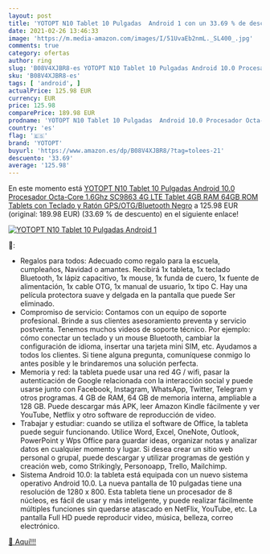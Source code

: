 ```yaml
---
layout: post
title: 'YOTOPT N10 Tablet 10 Pulgadas  Android 1 con un 33.69 % de descuento'
date: 2021-02-26 13:46:33
image: 'https://m.media-amazon.com/images/I/51UvaEb2nmL._SL400_.jpg'
comments: true
category: ofertas
author: ring
slug: 'B08V4XJBR8-es YOTOPT N10 Tablet 10 Pulgadas Android 10.0 Procesador...'
sku: 'B08V4XJBR8-es'
tags: [ 'android', ]
actualPrice: 125.98 EUR
currency: EUR
price: 125.98
comparePrice: 189.98 EUR
prodname: 'YOTOPT N10 Tablet 10 Pulgadas  Android 10.0 Procesador Octa-Core 1.6Ghz SC9863 4G LTE Tablet  4GB RAM  64GB ROM Tablets con Teclado y Ratón  GPS/OTG/Bluetooth  Negro'
country: 'es'
flag: '🇪🇸'
brand: 'YOTOPT'
buyurl: 'https://www.amazon.es/dp/B08V4XJBR8/?tag=tolees-21'
descuento: '33.69'
average: '125.98'
---
```


En este momento está [YOTOPT N10 Tablet 10 Pulgadas  Android 10.0 Procesador Octa-Core 1.6Ghz SC9863 4G LTE Tablet  4GB RAM  64GB ROM Tablets con Teclado y Ratón  GPS/OTG/Bluetooth  Negro](https://www.amazon.es/dp/B08V4XJBR8/?tag=tolees-21) a 125.98 EUR (original: 189.98 EUR) (33.69 %  de descuento) en el siguiente enlace!

[![YOTOPT N10 Tablet 10 Pulgadas  Android 1](https://m.media-amazon.com/images/I/51UvaEb2nmL._SL400_.jpg)](https://www.amazon.es/dp/B08V4XJBR8/?tag=tolees-21)

🔎:

- Regalos para todos: Adecuado como regalo para la escuela, cumpleaños, Navidad o amantes. Recibirá 1x tableta, 1x teclado Bluetooth, 1x lápiz capacitivo, 1x mouse, 1x funda de cuero, 1x fuente de alimentación, 1x cable OTG, 1x manual de usuario, 1x tipo C. Hay una película protectora suave y delgada en la pantalla que puede Ser eliminado.
- Compromiso de servicio: Contamos con un equipo de soporte profesional. Brinde a sus clientes asesoramiento preventa y servicio postventa. Tenemos muchos videos de soporte técnico. Por ejemplo: cómo conectar un teclado y un mouse Bluetooth, cambiar la configuración de idioma, insertar una tarjeta mini SIM, etc. Ayudamos a todos los clientes. Si tiene alguna pregunta, comuníquese conmigo lo antes posible y le brindaremos una solución perfecta.
- Memoria y red: la tableta puede usar una red 4G / wifi, pasar la autenticación de Google relacionada con la interacción social y puede usarse junto con Facebook, Instagram, WhatsApp, Twitter, Telegram y otros programas. 4 GB de RAM, 64 GB de memoria interna, ampliable a 128 GB. Puede descargar más APK, leer Amazon Kindle fácilmente y ver YouTube, Netflix y otro software de reproducción de video.
- Trabajar y estudiar: cuando se utiliza el software de Office, la tableta puede seguir funcionando. Utilice Word, Excel, OneNote, Outlook, PowerPoint y Wps Office para guardar ideas, organizar notas y analizar datos en cualquier momento y lugar. Si desea crear un sitio web personal o grupal, puede descargar y utilizar programas de gestión y creación web, como Strikingly, Personoapp, Trello, Mailchimp.
- Sistema Android 10.0: la tableta está equipada con un nuevo sistema operativo Android 10.0. La nueva pantalla de 10 pulgadas tiene una resolución de 1280 x 800. Esta tableta tiene un procesador de 8 núcleos, es fácil de usar y más inteligente, y puede realizar fácilmente múltiples funciones sin quedarse atascado en NetFlix, YouTube, etc. La pantalla Full HD puede reproducir video, música, belleza, correo electrónico.

[🛒 Aquí!!!](https://www.amazon.es/dp/B08V4XJBR8/?tag=tolees-21)
